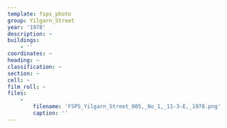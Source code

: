 ```yaml
---
template: fsps_photo
group: Yilgarn_Street
year: '1978'
description: ~
buildings:
    - ''
coordinates: ~
heading: ~
classification: ~
section: ~
cell: ~
film_roll: ~
files:
    -
        filename: 'FSPS_Yilgarn_Street_005,_No_1,_11-3-E,_1978.png'
        caption: ''
---
```

